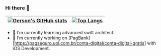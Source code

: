 ### Hi there 👋

[![Gerson's GitHub stats](https://github-readme-stats.vercel.app/api?username=Arbigaus&theme=radical)](#) | [![Top Langs](https://github-readme-stats.vercel.app/api/top-langs/?username=Arbigaus&theme=radical&hide=jupyter%20notebook,tex,html,shell,c%23,css,ruby)](#) 
---|--

- 🌱 I’m currently learning advanced swift architect.
- 🔭 I’m currently working on [PagBank][https://pagseguro.uol.com.br/conta-digital/conta-digital-gratis] with iOS Development. 

<!--
**Arbigaus/Arbigaus** is a ✨ _special_ ✨ repository because its `README.md` (this file) appears on your GitHub profile.

Here are some ideas to get you started:

- 🔭 I’m currently working on ...
- 🌱 I’m currently learning ...
- 👯 I’m looking to collaborate on ...
- 🤔 I’m looking for help with ...
- 💬 Ask me about ...
- 📫 How to reach me: ...
- 😄 Pronouns: ...
- ⚡ Fun fact: ...
-->
